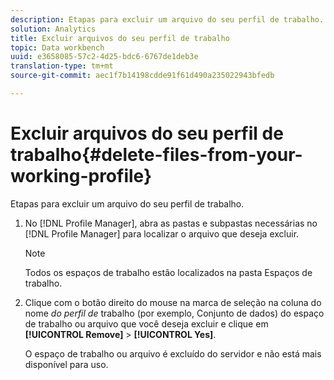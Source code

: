 ```yaml
---
description: Etapas para excluir um arquivo do seu perfil de trabalho.
solution: Analytics
title: Excluir arquivos do seu perfil de trabalho
topic: Data workbench
uuid: e3658085-57c2-4d25-bdc6-6767de1deb3e
translation-type: tm+mt
source-git-commit: aec1f7b14198cdde91f61d490a235022943bfedb

---
```



# Excluir arquivos do seu perfil de trabalho{#delete-files-from-your-working-profile}

Etapas para excluir um arquivo do seu perfil de trabalho.

1. No [!DNL Profile Manager], abra as pastas e subpastas necessárias no [!DNL Profile Manager] para localizar o arquivo que deseja excluir.

   >[!NOTE]
   >
   >Todos os espaços de trabalho estão localizados na pasta Espaços de trabalho.

1. Clique com o botão direito do mouse na marca de seleção na coluna do nome *do perfil de* trabalho (por exemplo, Conjunto de dados) do espaço de trabalho ou arquivo que você deseja excluir e clique em **[!UICONTROL Remove]** > **[!UICONTROL Yes]**.

   O espaço de trabalho ou arquivo é excluído do servidor e não está mais disponível para uso.


